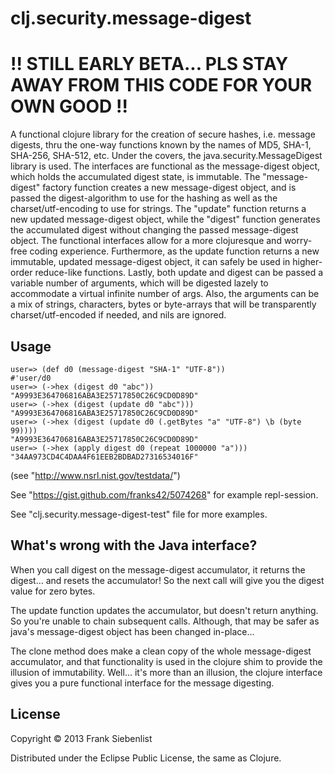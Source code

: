 # clj.security.message-digest

# !! STILL EARLY BETA... PLS STAY AWAY FROM THIS CODE FOR YOUR OWN GOOD !!

A functional clojure library for the creation of secure hashes, i.e. message digests, 
thru the one-way functions known by the names of MD5, SHA-1, SHA-256, SHA-512, etc. 
Under the covers, the java.security.MessageDigest library is used.
The interfaces are functional as the message-digest object, which holds the accumulated
digest state, is immutable. The "message-digest" factory function creates a new 
message-digest object, and is passed the digest-algorithm to use for the hashing as well 
as the charset/utf-encoding to use for strings. The "update" function returns a new updated 
message-digest object, while the "digest" function generates the accumulated digest 
without changing the passed message-digest object. 
The functional interfaces allow for a more clojuresque and worry-free coding experience.
Furthermore, as the update function returns a new immutable, updated message-digest object,
it can safely be used in higher-order reduce-like functions.
Lastly, both update and digest can be passed a variable number of arguments, 
which will be digested lazely to accommodate a virtual infinite number of args. Also,
the arguments can be a mix of strings, characters, bytes or byte-arrays that will be 
transparently charset/utf-encoded if needed, and nils are ignored.

## Usage

	user=> (def d0 (message-digest "SHA-1" "UTF-8"))
	#'user/d0
	user=> (->hex (digest d0 "abc"))
	"A9993E364706816ABA3E25717850C26C9CD0D89D"
	user=> (->hex (digest (update d0 "abc")))
	"A9993E364706816ABA3E25717850C26C9CD0D89D"
	user=> (->hex (digest (update d0 (.getBytes "a" "UTF-8") \b (byte 99))))
	"A9993E364706816ABA3E25717850C26C9CD0D89D"
	user=> (->hex (apply digest d0 (repeat 1000000 "a")))
	"34AA973CD4C4DAA4F61EEB2BDBAD27316534016F"

(see "http://www.nsrl.nist.gov/testdata/")

See "https://gist.github.com/franks42/5074268" for example repl-session.

See "clj.security.message-digest-test" file for more examples.


## What's wrong with the Java interface?

When you call digest on the message-digest accumulator, it returns the digest... and resets the accumulator!
So the next call will give you the digest value for zero bytes.

The update function updates the accumulator, but doesn't return anything. 
So you're unable to chain subsequent calls.
Although, that may be safer as java's message-digest object has been changed in-place...

The clone method does make a clean copy of the whole message-digest accumulator, and that functionality is used in the clojure shim to provide the illusion of immutability. Well... it's more than an illusion, the clojure interface gives you a pure functional interface for the message digesting. 




## License

Copyright © 2013 Frank Siebenlist

Distributed under the Eclipse Public License, the same as Clojure.
